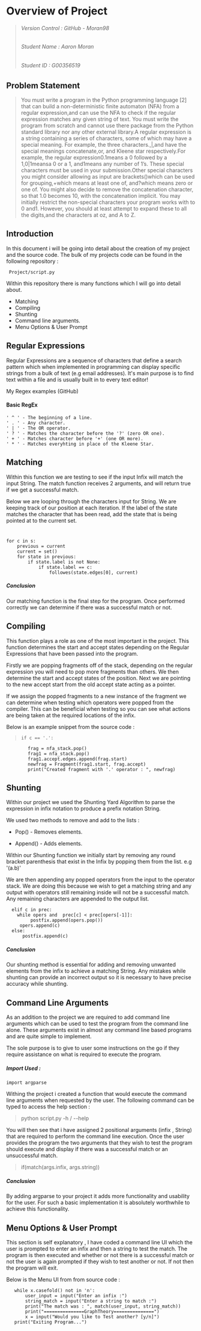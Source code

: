 # Overview of Project

> ###### Version Control : GitHub - Moran98
> ######  Student Name : Aaron Moran
> ###### Student ID : G00356519


## Problem Statement

> You must write a program in the Python programming language [2] that can build a non-deterministic finite automaton (NFA) from a regular expression,and can use the NFA to check if the regular expression matches any given string of text. You must write the program from scratch and cannot use there package from the Python standard library nor any other external library.A regular expression is a string containing a series of characters, some of which may have a special meaning. For example, the three characters.,|,and have the special meanings concatenate,or, and Kleene star respectively.For example, the regular expression0.1means a 0 followed by a 1,0|1meansa 0 or a 1, and1means any number of 1’s. These special characters must be used in your submission.Other special characters you might consider allowing as input are brackets()which can be used for grouping,+which means at least one of, and?which means zero or one of. You might also decide to remove the concatenation character, so that 1.0 becomes 10, with the concatenation implicit. You may initially restrict the non-special characters your program works with to 0 and1. However, you should at least attempt to expand these to all the digits,and the characters at oz, and A to Z.


## Introduction



In this document i will be going into detail about the creation of my project and the source code. The bulk of my projects code can be found in the following repository :

````
 Project/script.py
````

Within this repository there is many functions which I will go into detail about.

* Matching
* Compiling
* Shunting
* Command line arguments.
* Menu Options & User Prompt

## Regular Expressions

Regular Expressions are a sequence of characters that define a search pattern which when implemented in programming can display specific strings from a bulk of text (e.g email addresses). It's main purpose is to find text within a file and is usually built in to every text editor!

My Regex examples (GitHub)
#### Basic RegEx

    ' ^ ' - The beginning of a line.
    ' . ' - Any character.
    ' | ' - The OR operator.
    ' ? ' - Matches the character before the '?' (zero OR one).
    ' + ' - Matches character before '+' (one OR more).
    ' * ' - Matches everyhting in place of the Kleene Star.


## Matching
Within this function we are testing to see if the input Infix will match the input String. The match function receives 2 arguments, and will return true if we get a successful match.

Below we are looping through the characters input for String. We are keeping track of our position at each iteration. If the label of the state matches the character that has been read, add the state that is being pointed at to the current set.

> # 
    for c in s:
        previous = current
        current = set()
        for state in previous:
            if state.label is not None:
                if state.label == c:
                    followes(state.edges[0], current)

##### _Conclusion_
Our matching function is the final step for the program. Once performed correctly we can determine if there was a successful match or not.

## Compiling

This function plays a role as one of the most important in the project. This function determines the start and accept states depending on the Regular Expressions that have been passed into the program.

Firstly we are popping fragments off of the stack, depending on the regular expression you will need to pop more fragments than others. We then determine the start and accept states of the position. Next we are pointing to the new accept start from the old accept state acting as a pointer. 

If we assign the popped fragments to a new instance of the fragment we can determine when testing which operators were popped from the compiler. This can be beneficial when testing so you can see what actions are being taken at the required locations of the infix.

Below is an example snippet from the source code :

>     if c == '.':
            frag = nfa_stack.pop()
            frag1 = nfa_stack.pop()
            frag1.accept.edges.append(frag.start)
            newfrag = Fragment(frag1.start, frag.accept)
            print("Created fragment with '.' operator : ", newfrag)



## Shunting

Within our project we used the Shunting Yard Algorithm to parse the expression in infix notation to produce a prefix notation String.

We used two methods to remove and add to the lists :

* Pop() -  Removes elements.

* Append() -  Adds elements.

Within our Shunting function we initially start by removing any round bracket parenthesis that exist in the Infix by popping them from the list. e.g '(a.b)'

We are then appending any popped operators from the input to the operator stack. We are doing this because we wish to get a matching string and any output with operators still remaining inside will not be a successful match. Any remaining characters are appended to the output list.

>  
      
      elif c in prec:
        while opers and  prec[c] < prec[opers[-1]]:
             postfix.append(opers.pop())
         opers.append(c)
      else:
          postfix.append(c)


##### _Conclusion_

Our shunting method is essential for adding and removing unwanted elements from the infix to achieve a matching String. Any mistakes while shunting can provide an incorrect output so it is necessary to have precise accuracy while shunting.

## Command Line Arguments

As an addition to the project we are required to add command line arguments which can be used to test the program from the command line alone. These arguments exist in almost any command line based programs and are quite simple to implement. 

The sole purpose is to give to user some instructions on the go if they require assistance on what is required to execute the program.

##### Import Used  :

````
import argparse
````

Withing the project i created a function that would execute the command line arguments when requested by the user. The following command can be typed to access the help section :

> python script.py -h / --help

You will then see that i have assigned 2 positional arguments (infix , String)  that are required to perform the command line execution. Once the user provides the program the two arguments that they wish to test the program should execute and display if there was a successful match or an unsuccessful match.

>   if(match(args.infix, args.string))

##### _Conclusion_

By adding argparse to your project it adds more functionality and usability for the user. For such a basic implementation it is absolutely worthwhile to achieve this functionality.


## Menu Options & User Prompt

This section is self explanatory , I have coded a command line UI which the user is prompted to enter an infix and then a string to test the match. The program is then executed and whether or not there is a successful match or not the user is again prompted if they wish to test another or not. If not then the program will exit.

Below is the Menu UI from from source code :

>  

       while x.casefold() not in 'n':
           user_input = input("Enter an infix :")
           string_match = input("Enter a string to match :")
           print("The match was : ", match(user_input, string_match))
           print("===============GraphTheory===============")
           x = input("Would you like to Test another? [y/n]")
       print("Exiting Program...")
